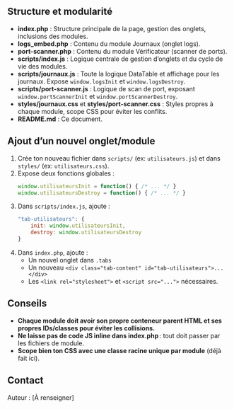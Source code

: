 
## Structure et modularité

- **index.php** : Structure principale de la page, gestion des onglets, inclusions des modules.
- **logs_embed.php** : Contenu du module Journaux (onglet logs).
- **port-scanner.php** : Contenu du module Vérificateur (scanner de ports).
- **scripts/index.js** : Logique centrale de gestion d’onglets et du cycle de vie des modules.
- **scripts/journaux.js** : Toute la logique DataTable et affichage pour les journaux. Expose `window.logsInit` et `window.logsDestroy`.
- **scripts/port-scanner.js** : Logique de scan de port, exposant `window.portScannerInit` et `window.portScannerDestroy`.
- **styles/journaux.css** et **styles/port-scanner.css** : Styles propres à chaque module, scope CSS pour éviter les conflits.
- **README.md** : Ce document.

## Ajout d’un nouvel onglet/module

1. Crée ton nouveau fichier dans `scripts/` (ex: `utilisateurs.js`) et dans `styles/` (ex: `utilisateurs.css`).
2. Expose deux fonctions globales :
    ```js
    window.utilisateursInit = function() { /* ... */ }
    window.utilisateursDestroy = function() { /* ... */ }
    ```
3. Dans `scripts/index.js`, ajoute :
    ```js
    "tab-utilisateurs": {
        init: window.utilisateursInit,
        destroy: window.utilisateursDestroy
    }
    ```
4. Dans `index.php`, ajoute :
    - Un nouvel onglet dans `.tabs`
    - Un nouveau `<div class="tab-content" id="tab-utilisateurs">...</div>`
    - Les `<link rel="stylesheet">` et `<script src="...">` nécessaires.

## Conseils

- **Chaque module doit avoir son propre conteneur parent HTML et ses propres IDs/classes pour éviter les collisions.**
- **Ne laisse pas de code JS inline dans index.php** : tout doit passer par les fichiers de module.
- **Scope bien ton CSS avec une classe racine unique par module** (déjà fait ici).

## Contact

Auteur : [À renseigner]

